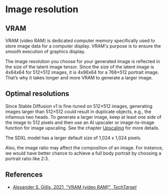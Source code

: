 # Image resolution

## VRAM

VRAM (video RAM) is dedicated computer memory specifically used to store image data for a computer display. VRAM's purpose is to ensure the smooth execution of graphics display.

The image resolution you choose for your generated image is reflected in the size of the latent image tensor. Since the size of the latent image is 4x64x64 for 512×512 images, it is 4x96x64 for a 768×512 portrait image. That’s why it takes longer and more VRAM to generate a larger image.

## Optimal resolutions

Since Stable Diffusion v1 is fine-tuned on 512×512 images, generating images larger than 512×512 could result in duplicate objects, e.g., the infamous two heads. To generate a larger image, keep at least one side of the image to 512 pixels and then use an AI upscaler or image-to-image function for image upscaling. See the chapter [Upscaling](../3-refine_images/upscaling.md) for more details.

The SDXL model has a larger default size of 1,024 x 1,024 pixels.

Also, the image ratio may affect the composition of an image. For instance, we would have better chance to achieve a full body portrait by choosing a portrait ratio like 2:3.

## References

- [Alexander S. Gillis, 2021, "VRAM (video RAM)", _TechTarget_](https://www.techtarget.com/searchstorage/definition/video-RAM)
